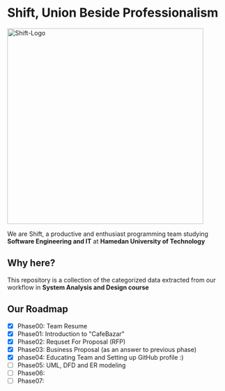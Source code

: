 # Shift, Union Beside Professionalism
<img src="https://user-images.githubusercontent.com/77578060/143627510-11cafeb3-078d-452c-a682-94d84e8d2ba2.jpg" alt="Shift-Logo" style="width:450px;" class="center"/>

We are Shift, a productive and enthusiast programming team studying **Software Engineering and IT** at **Hamedan University of Technology**


## Why here?

This repository is a collection of the categorized data extracted from our workflow in **System Analysis and Design course**


## Our Roadmap

- [x] Phase00: Team Resume
- [x] Phase01: Introduction to "CafeBazar"
- [x] Phase02: Requset For Proposal (RFP)
- [x] Phase03: Business Proposal (as an answer to previous phase)
- [x] phase04: Educating Team and Setting up GitHub profile :)
- [ ] Phase05: UML, DFD and ER modeling
- [ ] Phase06:
- [ ] Phase07:
